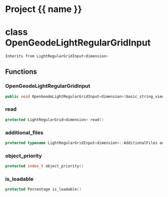 <script setup>
import {useRoute} from 'vitepress'
const {path} = useRoute()
const tokens = path.split('/')
const words = tokens[2].split('-');
for (let i = 0; i < words.length; i++) {
    words[i] = words[i].charAt(0).toUpperCase() + words[i].slice(1);
    words[i] = words[i].replace('geode', 'Geode')
}
const name = words.join('-');
</script>
# Project {{ name }}

# class OpenGeodeLightRegularGridInput


```cpp
Inherits from LightRegularGridInput<dimension>
```



## Functions

### OpenGeodeLightRegularGridInput

```cpp
public void OpenGeodeLightRegularGridInput<dimension>(basic_string_view filename)
```


### read

```cpp
protected LightRegularGrid<dimension> read()
```


### additional_files

```cpp
protected typename LightRegularGridInput<dimension>::AdditionalFiles additional_files()
```


### object_priority

```cpp
protected index_t object_priority()
```


### is_loadable

```cpp
protected Percentage is_loadable()
```




